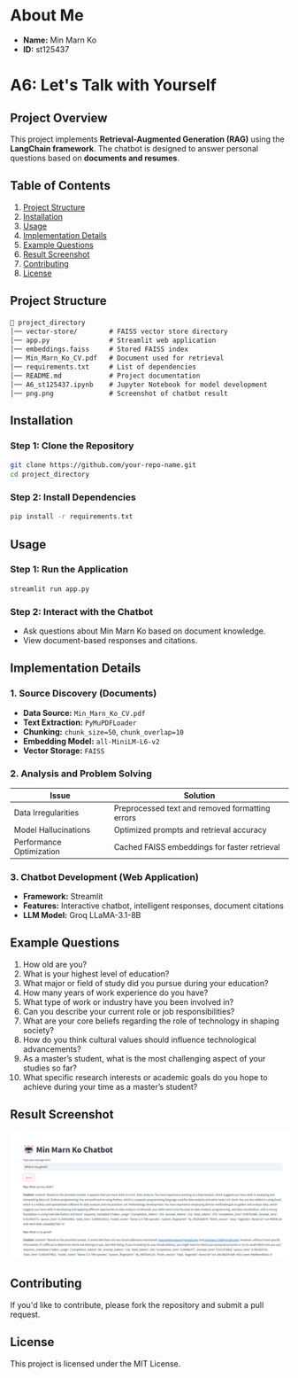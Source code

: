# About Me

- **Name:** Min Marn Ko
- **ID:** st125437

# A6: Let's Talk with Yourself

## Project Overview

This project implements **Retrieval-Augmented Generation (RAG)** using the **LangChain framework**. The chatbot is designed to answer personal questions based on **documents and resumes**.

## Table of Contents

1. [Project Structure](#project-structure)
2. [Installation](#installation)
3. [Usage](#usage)
4. [Implementation Details](#implementation-details)
5. [Example Questions](#example-questions)
6. [Result Screenshot](#result-screenshot)
7. [Contributing](#contributing)
8. [License](#license)

## Project Structure

```
📂 project_directory
│── vector-store/        # FAISS vector store directory
│── app.py               # Streamlit web application
│── embeddings.faiss     # Stored FAISS index
│── Min_Marn_Ko_CV.pdf   # Document used for retrieval
│── requirements.txt     # List of dependencies
│── README.md            # Project documentation
│── A6_st125437.ipynb    # Jupyter Notebook for model development
│── png.png              # Screenshot of chatbot result
```

## Installation

### **Step 1: Clone the Repository**

```bash
git clone https://github.com/your-repo-name.git
cd project_directory
```

### **Step 2: Install Dependencies**

```bash
pip install -r requirements.txt
```

## Usage

### **Step 1: Run the Application**

```bash
streamlit run app.py
```

### **Step 2: Interact with the Chatbot**

- Ask questions about Min Marn Ko based on document knowledge.
- View document-based responses and citations.

## Implementation Details

### **1. Source Discovery (Documents)**

- **Data Source:** `Min_Marn_Ko_CV.pdf`
- **Text Extraction:** `PyMuPDFLoader`
- **Chunking:** `chunk_size=50`, `chunk_overlap=10`
- **Embedding Model:** `all-MiniLM-L6-v2`
- **Vector Storage:** `FAISS`

### **2. Analysis and Problem Solving**

| Issue                    | Solution                                        |
| ------------------------ | ----------------------------------------------- |
| Data Irregularities      | Preprocessed text and removed formatting errors |
| Model Hallucinations     | Optimized prompts and retrieval accuracy        |
| Performance Optimization | Cached FAISS embeddings for faster retrieval    |

### **3. Chatbot Development (Web Application)**

- **Framework:** Streamlit
- **Features:** Interactive chatbot, intelligent responses, document citations
- **LLM Model:** Groq LLaMA-3.1-8B

## Example Questions

1. How old are you?
2. What is your highest level of education?
3. What major or field of study did you pursue during your education?
4. How many years of work experience do you have?
5. What type of work or industry have you been involved in?
6. Can you describe your current role or job responsibilities?
7. What are your core beliefs regarding the role of technology in shaping society?
8. How do you think cultural values should influence technological advancements?
9. As a master’s student, what is the most challenging aspect of your studies so far?
10. What specific research interests or academic goals do you hope to achieve during your time as a master’s student?

## Result Screenshot

![Chatbot Result](png.png)


## Contributing

If you'd like to contribute, please fork the repository and submit a pull request.

## License

This project is licensed under the MIT License.

